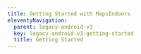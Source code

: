 ```yaml
---
title: Getting Started with MapsIndoors
eleventyNavigation:
  parent: legacy-android-v3
  key: legacy-android-v3-getting-started
  title: Getting Started
---
```

